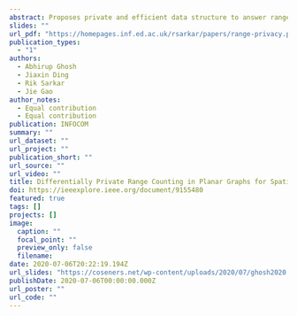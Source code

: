 ```yaml
---
abstract: Proposes private and efficient data structure to answer range queries along paths in a planar graph.
slides: ""
url_pdf: "https://homepages.inf.ed.ac.uk/rsarkar/papers/range-privacy.pdf"
publication_types:
  - "1"
authors:
  - Abhirup Ghosh
  - Jiaxin Ding
  - Rik Sarkar
  - Jie Gao
author_notes:
  - Equal contribution
  - Equal contribution
publication: INFOCOM
summary: ""
url_dataset: ""
url_project: ""
publication_short: ""
url_source: ""
url_video: ""
title: Differentially Private Range Counting in Planar Graphs for Spatial Sensing
doi: https://ieeexplore.ieee.org/document/9155480
featured: true
tags: []
projects: []
image:
  caption: ""
  focal_point: ""
  preview_only: false
  filename: 
date: 2020-07-06T20:22:19.194Z
url_slides: "https://coseners.net/wp-content/uploads/2020/07/ghosh2020.pdf"
publishDate: 2020-07-06T00:00:00.000Z
url_poster: ""
url_code: ""
---
```


